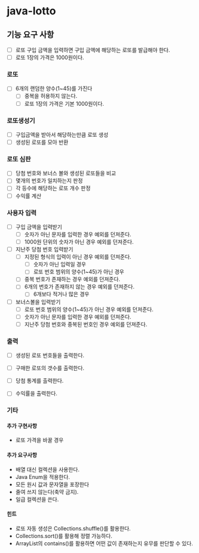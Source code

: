 # java-lotto
## 기능 요구 사항
- [ ] 로또 구입 금액을 입력하면 구입 금액에 해당하는 로또를 발급해야 한다.
- [ ] 로또 1장의 가격은 1000원이다.

### 로또
- [ ] 6개의 랜덤한 양수(1~45)를 가진다
  - [ ] 중복을 허용하지 않는다.
  - [ ] 로또 1장의 가격은 기본 1000원이다.
    
### 로또생성기
- [ ] 구입금액을 받아서 해당하는만큼 로또 생성
- [ ] 생성된 로또를 모아 반환

### 로또 심판
- [ ] 당첨 번호와 보너스 볼와 생성된 로또들을 비교
- [ ] 몇개의 번호가 일치하는지 판정
- [ ] 각 등수에 해당하는 로또 개수 판정
- [ ] 수익률 계산

### 사용자 입력
- [ ] 구입 금액을 입력받기
  - [ ] 숫자가 아닌 문자를 입력한 경우 예외를 던져준다.
  - [ ] 1000원 단위의 숫자가 아닌 경우 예외를 던져준다.
- [ ] 지난주 당첨 번호 입력받기
  - [ ] 지정된 형식의 입력이 아닌 경우 예외를 던져준다.
    - [ ] 숫자가 아닌 입력일 경우
    - [ ] 로또 번호 범위의 양수(1~45)가 아닌 경우
  - [ ] 중복 번호가 존재하는 경우 예외를 던져준다.
  - [ ] 6개의 번호가 존재하지 않는 경우 예외를 던져준다.
    - [ ] 6개보다 적거나 많은 경우
- [ ] 보너스볼을 입력받기
  - [ ] 로또 번호 범위의 양수(1~45)가 아닌 경우 예외를 던져준다.
  - [ ] 숫자가 아닌 문자를 입력한 경우 예외를 던져준다.
  - [ ] 지난주 당첨 번호와 중복된 번호인 경우 예외를 던져준다.

### 출력
- [ ] 생성된 로또 번호들을 출력한다.
- [ ] 구매한 로또의 갯수를 출력한다.
- [ ] 당첨 통계를 출력한다.
- [ ] 수익률을 출력한다.


### 기타
#### 추가 구현사항
- 로또 가격을 바꿀 경우

#### 추가 요구사항 
- 배열 대신 컬렉션을 사용한다.
- Java Enum을 적용한다.
- 모든 원시 값과 문자열을 포장한다
- 줄여 쓰지 않는다(축약 금지).
- 일급 컬렉션을 쓴다.

#### 힌트
- 로또 자동 생성은 Collections.shuffle()를 활용한다.
- Collections.sort()를 활용해 정렬 가능하다.
- ArrayList의 contains()를 활용하면 어떤 값이 존재하는지 유무를 판단할 수 있다.